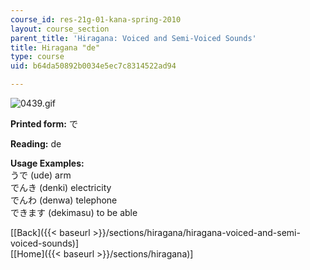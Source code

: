 ```yaml
---
course_id: res-21g-01-kana-spring-2010
layout: course_section
parent_title: 'Hiragana: Voiced and Semi-Voiced Sounds'
title: Hiragana "de"
type: course
uid: b64da50892b0034e5ec7c8314522ad94

---
```


![0439.gif](/coursemedia/res-21g-01-kana-spring-2010/588884d259ab09cb9f25a076c18cf0f2_0439.gif)

**Printed form:** で

**Reading:** de

**Usage Examples:**  
うで (ude) arm  
でんき (denki) electricity  
でんわ (denwa) telephone  
できます (dekimasu) to be able

  
\[[Back]({{< baseurl >}}/sections/hiragana/hiragana-voiced-and-semi-voiced-sounds)\]  
\[[Home]({{< baseurl >}}/sections/hiragana)\]